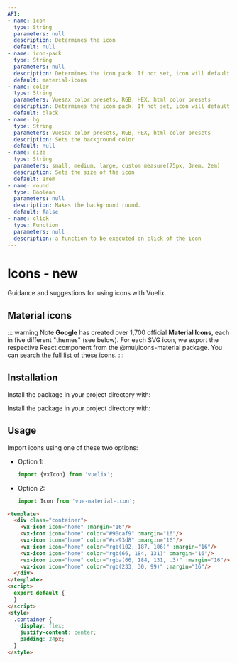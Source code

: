 ```yaml
---
API:
- name: icon
  type: String
  parameters: null
  description: Determines the icon
  default: null
- name: icon-pack
  type: String
  parameters: null
  description: Determines the icon pack. If not set, icon will default to Material Icons. ex. FA4 uses fa or fas, FA5 uses fas, far, or fal.
  default: material-icons
- name: color
  type: String
  parameters: Vuesax color presets, RGB, HEX, html color presets
  description: Determines the icon pack. If not set, icon will default to Material Icons. ex. FA4 uses fa or fas, FA5 uses fas, far, or fal.
  default: black
- name: bg
  type: String
  parameters: Vuesax color presets, RGB, HEX, html color presets
  description: Sets the background color
  default: null
- name: size
  type: String
  parameters: small, medium, large, custom measure(75px, 3rem, 2em)
  description: Sets the size of the icon
  default: 1rem
- name: round
  type: Boolean
  parameters: null
  description: Makes the background round.
  default: false
- name: click
  type: Function
  parameters: null
  description: a function to be executed on click of the icon
---
```

# Icons **- new**
<box header>

Guidance and suggestions for using icons with Vuelix.

</box>

<box>

## Material icons
::: warning Note
**Google** has created over 1,700 official **Material Icons**, each in five different "themes" (see below). For each SVG icon, we export the respective React component from the @mui/icons-material package. You can [search the full list of these icons](https://material.io/icons/).
:::

</box>


<box>

## Installation
Install the package in your project directory with:


<Demos-DemoBox language="bash" plugins="command-line" code="
npm install vuelix
">
</Demos-DemoBox>

<Demos-DemoBox language="bash" plugins="command-line" code="
yarn add vuelix
">
</Demos-DemoBox>

Install the package in your project directory with:

<Demos-DemoBox language="bash" plugins="command-line" code="
npm install vuelix
">
</Demos-DemoBox>

<Demos-DemoBox language="bash" plugins="command-line" code="
yarn add vuelix
">
</Demos-DemoBox>

</box>

<box>

## Usage

Import icons using one of these two options:

- Option 1:

  ```javascript
  import {vxIcon} from 'vuelix';
  ```

- Option 2:

  ```javascript
  import Icon from 'vue-material-icon';
  ```
  
<vuecode md>
<div slot="demo">
  <Demos-Icon-Color />
   <Demos-DemoBox code='
<vx-icon icon="home" :margin="16"/>
<vx-icon icon="home" color="#90caf9" :margin="16"/>
<vx-icon icon="home" color="#ce93d8" :margin="16"/>
<vx-icon icon="home" color="rgb(102, 187, 106)" :margin="16"/>
<vx-icon icon="home" color="rgb(66, 184, 131)" :margin="16"/>
<vx-icon icon="home" color="rgba(66, 184, 131, .3)" :margin="16"/>
<vx-icon icon="home" color="rgb(233, 30, 99)" :margin="16"/>
'></Demos-DemoBox>
</div>
<div slot="code">

```html
<template>
  <div class="container">
    <vx-icon icon="home" :margin="16"/>
    <vx-icon icon="home" color="#90caf9" :margin="16"/>
    <vx-icon icon="home" color="#ce93d8" :margin="16"/>
    <vx-icon icon="home" color="rgb(102, 187, 106)" :margin="16"/>
    <vx-icon icon="home" color="rgb(66, 184, 131)" :margin="16"/>
    <vx-icon icon="home" color="rgba(66, 184, 131, .3)" :margin="16"/>
    <vx-icon icon="home" color="rgb(233, 30, 99)" :margin="16"/>
  </div>
</template>
<script>
  export default {
  }
</script>
<style>
  .container {
    display: flex;
    justify-content: center;
    padding: 24px;
  }
</style>

```


</div>
</vuecode>
</box>
